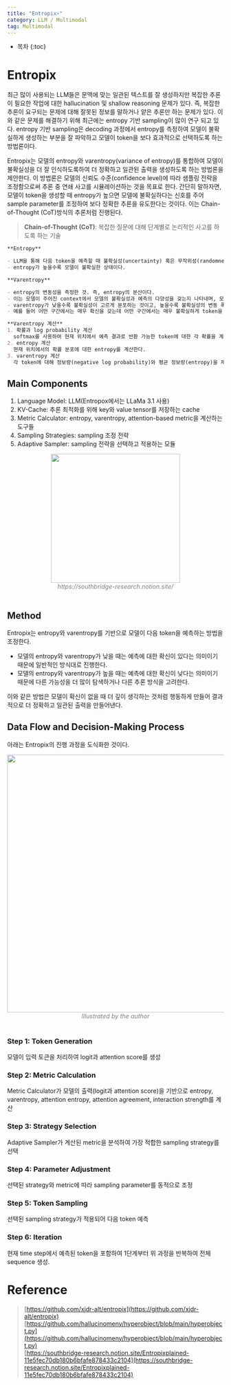 ```yaml
---
title: "Entropix⚡"
category: LLM / Multimodal
tag: Multimodal
---
```








* 목차
{:toc}










# Entropix
최근 많이 사용되는 LLM들은 문맥에 맞는 일관된 텍스트를 잘 생성하지만 복잡한 추론이 필요한 작업에 대한 hallucination 및 shallow reasoning 문제가 있다. 즉, 복잡한 추론이 요구되는 문제에 대해 잘못된 정보를 말하거나 얕은 추론만 하는 문제가 있다. 이와 같은 문제를 해결하기 위해 최근에는 entropy 기반 sampling이 많이 연구 되고 있다. entropy 기반 sampling은 decoding 과정에서 entropy를 측정하여 모델이 불확실하게 생성하는 부분을 잘 파악하고 모델이 token을 보다 효과적으로 선택하도록 하는 방법론이다. 

Entropix는 모델의 entropy와 varentropy(variance of entropy)를 통합하여 모델이 불확실성을 더 잘 인식하도록하여 더 정확하고 일관된 출력을 생성하도록 하는 방법론을 제안한다. 이 방법론은 모델의 신뢰도 수준(confidence level)에 따라 샘플링 전략을 조정함으로써 추론 중 연쇄 사고를 시뮬레이션하는 것을 목표로 한다. 간단히 말하자면, 모델이 token을 생성할 때 entropy가 높으면 모델에 불확실하다는 신호를 주어 sample parameter를 조정하여 보다 정확한 추론을 유도한다는 것이다. 이는 Chain-of-Thought (CoT)방식의 추론처럼 진행된다.

> **Chain-of-Thought (CoT)**: 복잡한 질문에 대해 단계별로 논리적인 사고를 하도록 하는 기술

```markdown
**Entropy**

- LLM을 통해 다음 token을 예측할 때 불확실성(uncertainty) 혹은 무작위성(randomness)을 측정하여 다음 token에 대한 확률분포가 얼마나 넒게 퍼져있는지 정량화한 것으로, 모델이 다음 token을 예측할 때 얼마나 불확실한지 측정하는 지표가 된다.
- entropy가 높을수록 모델이 불확실한 상태이다.

**Varentropy**

- entropy의 변동성을 측정한 것. 즉, entropy의 분산이다.
- 이는 모델이 주어진 context에서 모델의 불확실성과 예측의 다양성을 갖는지 나타내며, 모델이 token을 예측하는 과정이 얼마나 안정적인지 보여주는 지표이다.
- varentropy가 낮을수록 불확실성이 고르게 분포하는 것이고, 높을수록 불확실성의 변동 폭이 크다는 것이다.
- 예를 들어 어떤 구간에서는 매우 확신을 갖는데 어떤 구간에서는 매우 불확실하게 token을 예측하면 varentropy가 높게 측정된다.

**Varentropy 계산**
1. 확률과 log probability 계산
  softmax를 사용하여 현재 위치에서 예측 결과로 반환 가능한 token에 대한 각 확률을 계산하고, 그들의 log probability를 산출한다.
2. entropy 계산
  현재 위치에서의 확률 분포에 대한 entropy를 계산한다.
3. varentropy 계산
  각 token에 대해 정보량(negative log probability)와 평균 정보량(entropy)을 제곱하고, 이를 해당 token의 확률에 더한다.
```


## Main Components

1. Language Model: LLM(Entropox에서는 LLaMa 3.1 사용)
2. KV-Cache: 추론 최적화를 위해 key와 value tensor를 저장하는 cache
3. Metric Calculator: entropy, varentropy, attention-based metric을 계산하는 도구들
4. Sampling Strategies: sampling 조정 전략
5. Adaptive Sampler: sampling 전략을 선택하고 적용하는 모듈 

<center><img width="300" src="https://github.com/user-attachments/assets/c4164c1b-d86d-4ee3-8a07-832b234798bd"></center>
<center><em style="color:gray;">https://southbridge-research.notion.site/</em></center><br>

## Method

Entropix는 entropy와 varentropy를 기반으로 모델이 다음 token을 예측하는 방법을 조정한다.

- 모델의 entropy와 varentropy가 낮을 때는 예측에 대한 확신이 있다는 의미이기 때문에 일반적인 방식대로 진행한다.
- 모델의 entropy와 varentropy가 높을 때는 예측에 대한 확신이 낮다는 의미이기 때문에 다른 가능성을 더 많이 탐색하거나 다른 추론 방식을 고려한다.

이와 같은 방법은 모델이 확신이 없을 때 더 깊이 생각하는 것처럼 행동하게 만들어 결과적으로 더 정확하고 일관된 출력을 만들어낸다.


## Data Flow and Decision-Making Process

아래는 Entropix의 진행 과정을 도식화한 것이다.

<center><img width="600" src="https://github.com/user-attachments/assets/69de036a-f54a-4164-b54f-902d38deb0ff"></center>
<center><em style="color:gray;">Illustrated by the author</em></center><br>

### Step 1: Token Generation

모델이 입력 토큰을 처리하여 logit과 attention score를 생성

### Step 2: Metric Calculation

Metric Calculator가 모델의 출력(logit과 attention score)을 기반으로 entropy, varentropy, attention entropy, attention agreement, interaction strength를 계산

### Step 3: Strategy Selection

Adaptive Sampler가 계산된 metric을 분석하여 가장 적합한 sampling strategy를 선택

### Step 4: Parameter Adjustment

선택된 strategy와 metric에 따라 sampling parameter를 동적으로 조정

### Step 5: Token Sampling

선택된 sampling strategy가 적용되어 다음 token 예측

### Step 6: Iteration

현재 time step에서 예측된 token을 포함하여 1단계부터 위 과정을 반복하여 전체 sequence 생성.

# Reference

> [https://github.com/xjdr-alt/entropix](https://github.com/xjdr-alt/entropix)<br>
> [https://github.com/hallucinomeny/hyperobject/blob/main/hyperobject.py](https://github.com/hallucinomeny/hyperobject/blob/main/hyperobject.py)<br>
> [https://southbridge-research.notion.site/Entropixplained-11e5fec70db180b6bfafe878433c2104](https://southbridge-research.notion.site/Entropixplained-11e5fec70db180b6bfafe878433c2104)<br>
